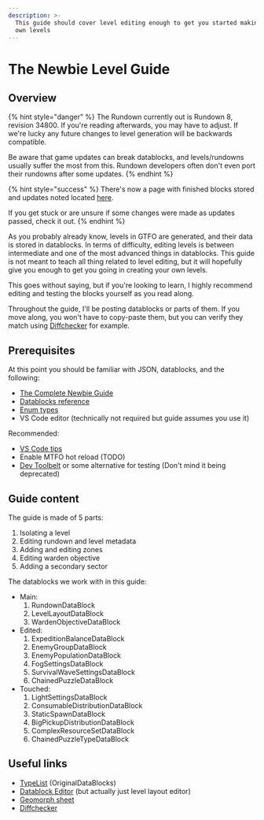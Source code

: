 ```yaml
---
description: >-
  This guide should cover level editing enough to get you started making your
  own levels
---
```


# The Newbie Level Guide

## Overview

{% hint style="danger" %}
The Rundown currently out is Rundown 8, revision 34800. If you're reading afterwards, you may have to adjust. If we're lucky any future changes to level generation will be backwards compatible.

Be aware that game updates can break datablocks, and levels/rundowns usually suffer the most from this. Rundown developers often don't even port their rundowns after some updates.
{% endhint %}

{% hint style="success" %}
There's now a page with finished blocks stored and updates noted located [here](final-datablocks-version.md).

If you get stuck or are unsure if some changes were made as updates passed, check it out.
{% endhint %}

As you probably already know, levels in GTFO are generated, and their data is stored in datablocks. In terms of difficulty, editing levels is between intermediate and one of the most advanced things in datablocks. This guide is not meant to teach all thing related to level editing, but it will hopefully give you enough to get you going in creating your own levels.

This goes without saying, but if you're looking to learn, I highly recommend editing and testing the blocks yourself as you read along.

Throughout the guide, I'll be posting datablocks or parts of them. If you move along, you won't have to copy-paste them, but you can verify they match using [Diffchecker](https://www.diffchecker.com/) for example.

## Prerequisites

At this point you should be familiar with JSON, datablocks, and the following:

* [The Complete Newbie Guide](../the-complete-newbie-guide.md)
* [Datablocks reference](../../reference/datablocks/)
* [Enum types](../../reference/enum-types.md)
* VS Code editor (technically not required but guide assumes you use it)

Recommended:

* [VS Code tips](../vs-code-tips.md)
* Enable MTFO hot reload (TODO)
* [Dev Toolbelt](https://gtfo.thunderstore.io/package/Endskill/Dev\_Toolbelt/) or some alternative for testing (Don't mind it being deprecated)

## Guide content

The guide is made of 5 parts:

1. Isolating a level
2. Editing rundown and level metadata
3. Adding and editing zones
4. Editing warden objective
5. Adding a secondary sector

The datablocks we work with in this guide:

* Main:
  1. RundownDataBlock
  2. LevelLayoutDataBlock
  3. WardenObjectiveDataBlock
* Edited:
  1. ExpeditionBalanceDataBlock
  2. EnemyGroupDataBlock
  3. EnemyPopulationDataBlock
  4. FogSettingsDataBlock
  5. SurvivalWaveSettingsDataBlock
  6. ChainedPuzzleDataBlock
* Touched:
  1. LightSettingsDataBlock
  2. ConsumableDistributionDataBlock
  3. StaticSpawnDataBlock
  4. BigPickupDistributionDataBlock
  5. ComplexResourceSetDataBlock
  6. ChainedPuzzleTypeDataBlock

## Useful links

* [TypeList](https://github.com/UntiIted/OriginalDataBlocks) (OriginalDataBlocks)
* [Datablock Editor](https://gtfo-modding.github.io/DatablockEditor/) (but actually just level layout editor)
* [Geomorph sheet](https://docs.google.com/document/d/1iSYUASlQSaP6l7PD3HszsXSAxJ-wb8MAVwYxb9xW92c/edit)
* [Diffchecker](https://www.diffchecker.com/)
